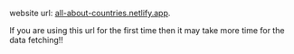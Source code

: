 website url: [all-about-countries.netlify.app](https://all-about-countries.netlify.app/).

If you are using this url for the first time then it may take more time for the data fetching!!
